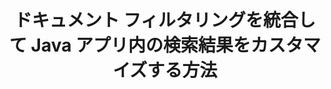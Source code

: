---
############################# Static ############################
layout: "auto-gen-gist"
draft: false
path: "ja/search/java/filters/xlt/"
otherformats: PDF DOC DOT DOCX DOCM DOTX DOTM TXT ODT OTT RTF XLS XLSX XLSM XLSB XLTX XLTM XLA XLAM ODS OTS CSV TSV XML PPT PPS POT PPTX PPTM POTX POTM PPSX PPSM ODP PST OST EML EMLX MSG ONE ZIP XHTML MHTML MD CHM EPUB  FB2 

############################# Head ############################
head_title: "Java API 経由で検索結果に XLT ドキュメント フィルタリングを統合しますか?"
head_description: "GroupDocs.Search Java API は、ソフトウェア開発者が XLT ドキュメント検索機能を追加し、ドキュメント フィルタリングを適用して Java API を介して検索結果をカスタマイズするのに役立ちます。"

############################# Header ############################
title: "ドキュメント フィルタリングを統合して Java アプリ内の検索結果をカスタマイズする方法"
description: "GroupDocs.Search Java API を使用すると、プログラマーは高度な XLT ドキュメント検索機能を統合したり、Java アプリでドキュメント フィルタリングを設定して検索結果をカスタマイズしたりできます。"

######################### Download Button #######################
button:
    enable: true

############################# About ############################
about:
    enable: true
    title: "ドキュメント フィルタリングを統合して Java アプリ内の検索結果をカスタマイズする方法"
    content: |
       ドキュメント フィルタリングは、ソフトウェア アプリケーションがドキュメントを検索および取得できるようにする非常に便利なアクティビティです。これにより、ユーザーがインデックス付きドキュメントのテキストに入力した関連する一連の単語が検索されます。フィルターには、レコードの選択に使用される基準を定義する一連のルールが含まれています。ドキュメント フィルタリングにより、ユーザーは検索を特定のセクションまたは特定のドキュメント タイプに限定したり、結果をナビゲートして探しているものを見つけたりすることができます。 GroupDocs.Search for Java は、機能豊富な高性能ドキュメント インデックス作成および検索 API であり、ソフトウェア開発者は、最も一般的なドキュメント ファイル形式のテキスト インデックス作成および検索を実行できるアプリケーションを作成できます。 PDF、HTML、Outlook 電子メール、Microsoft Office Word、Excel ワークシート、PowerPoint プレゼンテーション、Outlook MSG、PST などのさまざまなドキュメント タイプを完全にサポートします。ファイルパスフィルター、ファイル拡張子フィルター、属性フィルターなど、ユーザーが検索結果をカスタマイズするために使用できるさまざまな種類のファイラーがあります。

############################# content ############################
steps:
    enable: true
    block:
    - title_left: "Java 経由で XLT ドキュメントを検索する際にドキュメント フィルタを適用する"
      content_left: |
       GroupDocs.Search Java API は、ソフトウェア開発者が Java API を使用して検索機能を備えた強力なアプリケーションを作成するのに役立ちます。 以下の Java コード例は、わずか数行のコードでさまざまな種類のドキュメントを検索するためのドキュメント フィルタを適用する方法を示しています。

      title_right: "XLT文書検索時の文書フィルター設定"
      content_right: |
       * 最初に、インデックス フォルダーとドキュメント フォルダーへのパスを指定する必要があります。
       * [Index](https://apireference.groupdocs.com/search/java/com.groupdocs.search/Index#Index(java.lang.String)) クラスのインスタンスを呼び出して、指定したフォルダにインデックスを作成する
       * [add](https://apireference.groupdocs.com/search/java/com.groupdocs.search/Index#add(java.lang.String)) メソッドを呼び出して、指定したフォルダーからドキュメントのインデックスを作成する
       * [earchOptions](https://apireference.groupdocs.com/search/java/com.groupdocs.search.options/SearchOptions) クラスを呼び出して検索オプション オブジェクトを作成する
       * [setSearchDocumentFilter](https://apireference.groupdocs.com/search/java/com.groupdocs.search.options/SearchOptions#setSearchDocumentFilter(com.groupdocs.search.options.ISearchDocumentFilter)) メソッドを呼び出して、ドキュメント フィルターを設定します。
       * 検索を開始し、見つかった場合はテキスト ドキュメントを表示します
        
      gisthash: "6ad4038623777576484491239ce17125"
      gistfile: "set_document_filter_in_search_java.java"

    - title_left: "検索ドキュメント フィルターを組み合わせて Java 経由で複合フィルターを作成する"
      content_left: |
        GroupDocs.Search for Java を使用すると、ソフトウェア プログラマーは高度な検索機能を追加し、Java アプリケーション内のドキュメント検索にカスタム フィルターを適用できます。 ユーザーは、さまざまな種類の検索フィルターを組み合わせて、複合フィルターを作成できます。 次の Java コードは、検索ドキュメント フィルターを組み合わせて、ブール演算子 AND、OR、NOT などを使用して複合フィルターを作成する方法を、わずか数行のコードで示しています。

      title_right: "XLT ファイルを検索する複合フィルタを作成"
      content_right: |
       * 最初に、インデックス フォルダーとドキュメント フォルダーへのパスを指定する必要があります。
       * 絶対パスに「Einstein」という単語が含まれるすべての FB2 および EPUB ドキュメントを返す AND 複合フィルタを作成する
       * [SearchDocumentFilter](https://apireference.groupdocs.com/search/java/com.groupdocs.search.options/SearchOptions#setSearchDocumentFilter(com.groupdocs.search.options.ISearchDocumentFilter)) を呼び出して、filter1 を作成します。
       * [SearchDocumentFilter](https://apireference.groupdocs.com/search/java/com.groupdocs.search.options/SearchOptions#setSearchDocumentFilter(com.groupdocs.search.options.ISearchDocumentFilter)) を呼び出して、filter2 を作成します。
       * [createAnd](https://apireference.groupdocs.com/search/java/com.groupdocs.search/SearchDocumentFilter#createAnd(com.groupdocs.search.options.ISearchDocumentFilter...)) メソッドを呼び出してフィルターを組み合わせる
       * すべての DOC、DOCX、PDF、およびフル パスに Einstein という単語が含まれるすべてのドキュメントを返す OR 複合フィルターを作成します。
       * [SearchDocumentFilter](https://apireference.groupdocs.com/search/java/com.groupdocs.search.options/SearchOptions#setSearchDocumentFilter(com.groupdocs.search.options.ISearchDocumentFilter)) を呼び出して、filter3 を作成します。
       * [SearchDocumentFilter](https://apireference.groupdocs.com/search/java/com.groupdocs.search.options/SearchOptions#setSearchDocumentFilter(com.groupdocs.search.options.ISearchDocumentFilter)) を呼び出して、filter4 を作成します。
       * [createOr](https://apireference.groupdocs.com/search/java/com.groupdocs.search/SearchDocumentFilter#createOr(com.groupdocs.search.options.ISearchDocumentFilter...)) メソッドを呼び出してフィルターを組み合わせる
       * TXT ドキュメントを除く、見つかったすべてのドキュメントを返すフィルターの作成
       * [SearchDocumentFilter](https://apireference.groupdocs.com/search/java/com.groupdocs.search.options/SearchOptions#setSearchDocumentFilter(com.groupdocs.search.options.ISearchDocumentFilter)) を呼び出して、filter4 を作成します。
       * [createNot](https://apireference.groupdocs.com/search/java/com.groupdocs.search/SearchDocumentFilter#createNot(com.groupdocs.search.options.ISearchDocumentFilter)) メソッドを呼び出して Not フィルターを適用する

      gisthash: "db9ab9384dcacb90c5bbdad98a2d2cba"
      gistfile: "combine_document_filter_in_search_java.java"
      
    - title_left: "システム要求"
      content_left: |
        GroupDocs.Search for Javaは、すべての主要なプラットフォームとオペレーティングシステムでサポートされています。 完全なシステム要件ガイドについては、以下のコードを実行する前に[システム要件](https://docs.groupdocs.com/search/java/system-requirements/) にアクセスしてください。次の前提条件がインストールされていることを確認してください。 システム：
          *オペレーティングシステム：Microsoft Windows、Linux、MacOS
          * Javaバージョンのサポート：J2SE 7.0（1.7）、J2SE 8.0（1.8）以降
          * GroupDocsの最新バージョンを入手します。GroupDocs[リポジトリ](https://repository.groupdocs.com/repo/com/groupdocs/groupdocs-search/) からJavaAPIを検索します。
        
      title_right: "GroupDocs.Searchを使用する理由"
      content_right: |
        * メモリ内およびディスク上での検索インデックスの作成。
        * ファイル、ストリーム、または構造からインデックスを作成する機能。
        * パスワードで保護されたドキュメントのインデックス作成のサポート。
        * 複数のインデックスのマージのサポート。
        * 検索のインデックス作成中にドキュメントをフィルタリングします。
        * 検索中のスペルチェックのサポート。
        * ブレンドされた文字は完全にサポートされています
        * さまざまな種類の検索を1つの検索クエリに結合します。
        * 単純な単語と正規表現の検索のサポート
        * 検索クエリでのエイリアス置換を完全にサポートします。

demos:
    enable: true
        

more_formats:
    enable: true


back_to_top:
    enable: true
---